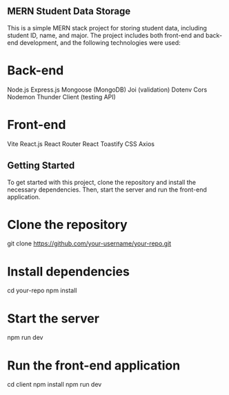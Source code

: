 ## MERN Student Data Storage
This is a simple MERN stack project for storing student data, including student ID, name, and major. The project includes both front-end and back-end development, and the following technologies were used:

# Back-end
Node.js
Express.js
Mongoose (MongoDB)
Joi (validation)
Dotenv
Cors
Nodemon
Thunder Client (testing API)

# Front-end
Vite
React.js
React Router
React Toastify
CSS
Axios

## Getting Started
To get started with this project, clone the repository and install the necessary dependencies. Then, start the server and run the front-end application.
# Clone the repository
git clone https://github.com/your-username/your-repo.git

# Install dependencies
cd your-repo
npm install

# Start the server
npm run dev

# Run the front-end application
cd client
npm install
npm run dev

